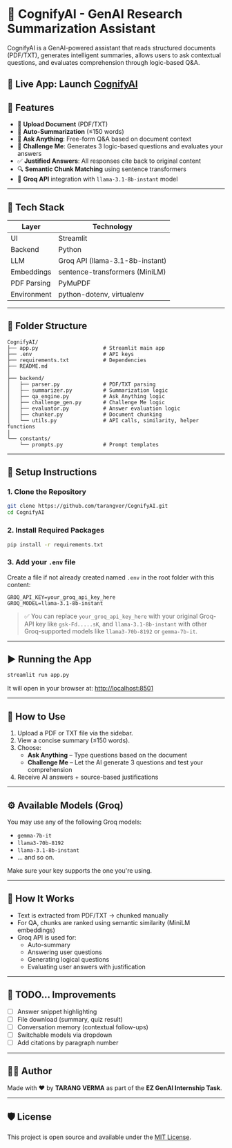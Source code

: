 # 🧠 CognifyAI - GenAI Research Summarization Assistant

CognifyAI is a GenAI-powered assistant that reads structured documents (PDF/TXT), generates intelligent summaries, allows users to ask contextual questions, and evaluates comprehension through logic-based Q&A.

## 🔗 Live App: **Launch [CognifyAI](https://cognifyai-ez.streamlit.app/)**

## 🚀 Features

- 📄 **Upload Document** (PDF/TXT)
- 🧠 **Auto-Summarization** (≤150 words)
- 💬 **Ask Anything**: Free-form Q&A based on document context
- 🧪 **Challenge Me**: Generates 3 logic-based questions and evaluates your answers
- ✅ **Justified Answers**: All responses cite back to original content
- 🔍 **Semantic Chunk Matching** using sentence transformers
- 🔐 **Groq API** integration with `llama-3.1-8b-instant` model

---

## 🧰 Tech Stack

| Layer         | Technology                      |
|---------------|----------------------------------|
| UI            | Streamlit                        |
| Backend       | Python                           |
| LLM           | Groq API (llama-3.1-8b-instant)           |
| Embeddings    | sentence-transformers (MiniLM)   |
| PDF Parsing   | PyMuPDF                          |
| Environment   | python-dotenv, virtualenv        |

---

## 📁 Folder Structure

```
CognifyAI/
├── app.py                     # Streamlit main app
├── .env                       # API keys
├── requirements.txt           # Dependencies
├── README.md
│
├── backend/
│   ├── parser.py              # PDF/TXT parsing
│   ├── summarizer.py          # Summarization logic
│   ├── qa_engine.py           # Ask Anything logic
│   ├── challenge_gen.py       # Challenge Me logic
│   ├── evaluator.py           # Answer evaluation logic
│   ├── chunker.py             # Document chunking
│   └── utils.py               # API calls, similarity, helper functions
│
└── constants/
    └── prompts.py             # Prompt templates
```

---

## 🔧 Setup Instructions

### 1. Clone the Repository

```bash
git clone https://github.com/tarangver/CognifyAI.git
cd CognifyAI
```

### 2. Install Required Packages

```bash
pip install -r requirements.txt
```

### 3. Add your `.env` file

Create a file if not already created named `.env` in the root folder with this content:

```env
GROQ_API_KEY=your_groq_api_key_here
GROQ_MODEL=llama-3.1-8b-instant
```

> ✅ You can replace `your_groq_api_key_here` with your original Groq-API key like `gsk-Fd.....sK`, and `llama-3.1-8b-instant` with other Groq-supported models like `llama3-70b-8192` or `gemma-7b-it`.

---

## ▶️ Running the App

```bash
streamlit run app.py
```

It will open in your browser at:
[http://localhost:8501](http://localhost:8501)

---

## 🧪 How to Use

1. Upload a PDF or TXT file via the sidebar.
2. View a concise summary (≤150 words).
3. Choose:
   - **Ask Anything** – Type questions based on the document
   - **Challenge Me** – Let the AI generate 3 questions and test your comprehension
4. Receive AI answers + source-based justifications

---

## ⚙️ Available Models (Groq)

You may use any of the following Groq models:

- `gemma-7b-it`
- `llama3-70b-8192`
- `llama-3.1-8b-instant`
- ... and so on.

Make sure your key supports the one you're using.

---

## 🧠 How It Works

- Text is extracted from PDF/TXT → chunked manually
- For QA, chunks are ranked using semantic similarity (MiniLM embeddings)
- Groq API is used for:
  - Auto-summary
  - Answering user questions
  - Generating logical questions
  - Evaluating user answers with justification

---

## 📌 TODO... Improvements

- [ ] Answer snippet highlighting
- [ ] File download (summary, quiz result)
- [ ] Conversation memory (contextual follow-ups)
- [ ] Switchable models via dropdown
- [ ] Add citations by paragraph number

---

## 👨‍💻 Author



Made with ❤️ by **TARANG VERMA** as part of the **EZ GenAI Internship Task**.

---

## 🛡️ License

This project is open source and available under the [MIT License](LICENSE).
